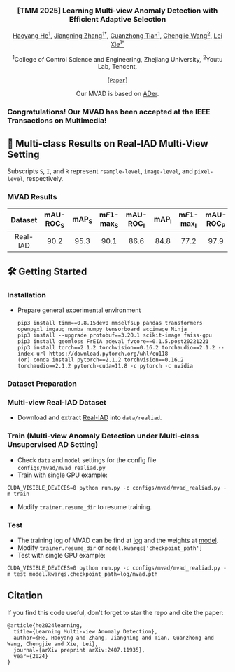 
<div align="center">
<h3>[TMM 2025] Learning Multi-view Anomaly Detection with Efficient Adaptive Selection</h3>

[Haoyang He<sup>1</sup>](https://scholar.google.com/citations?hl=zh-CN&user=8NfQv1sAAAAJ),
[Jiangning Zhang<sup>1†</sup>](https://zhangzjn.github.io),
[Guanzhong Tian<sup>1</sup>](https://scholar.google.com/citations?hl=zh-CN&user=0q-7PI4AAAAJ),
[Chengjie Wang<sup>2</sup>](https://scholar.google.com/citations?hl=zh-CN&user=fqte5H4AAAAJ),
[Lei Xie<sup>1†</sup>](https://scholar.google.com/citations?hl=zh-CN&user=7ZZ_-m0AAAAJ)

<sup>1</sup>College of Control Science and Engineering, Zhejiang University, 
<sup>2</sup>Youtu Lab, Tencent,

[[`Paper`](https://arxiv.org/pdf/2407.11935?)] 

Our MVAD is based on [ADer](https://github.com/zhangzjn/ADer).
</div>

<h3>Congratulations! Our MVAD has been accepted at the IEEE Transactions on Multimedia!</h3>

## 📜 Multi-class Results on Real-IAD Multi-View Setting

Subscripts `S`, `I`, and `R` represent `rsample-level`, `image-level`, and `pixel-level`, respectively.

### MVAD Results
|   Dataset    | mAU-ROC<sub>S</sub> | mAP<sub>S</sub> | m*F*1-max<sub>S</sub> | mAU-ROC<sub>I</sub> | mAP<sub>I</sub> | m*F*1-max<sub>I</sub> | mAU-ROC<sub>P</sub> | mAP<sub>P</sub> | m*F*1-max<sub>P</sub> | mAU-PRO<sub>P</sub> |                                                                            <span style="color:blue">Download</span>                                                                            |
|:-----------:|:-------------------:|:---------------:|:-----------:|:-------------------:|:---------------:|:---------------------:|:-------------------:|:---------------:|:---------------------:|:-------------------:|:----------------------------------------------------------------------------------------------------------------------------------------------------------------------------------------------:|
|  Real-IAD   |        90.2         |      95.3       |         90.1          |        86.6         |      84.8       |        77.2          |        97.9         |         30.3          |        36.8         |      91.2       | [log](log/log_test.txt) & [weight](log/mvad.pth) |

## 🛠️ Getting Started

### Installation


- Prepare general experimental environment
  ```shell
  pip3 install timm==0.8.15dev0 mmselfsup pandas transformers openpyxl imgaug numba numpy tensorboard accimage Ninja
  pip3 install --upgrade protobuf==3.20.1 scikit-image faiss-gpu
  pip3 install geomloss FrEIA adeval fvcore==0.1.5.post20221221
  pip3 install torch==2.1.2 torchvision==0.16.2 torchaudio==2.1.2 --index-url https://download.pytorch.org/whl/cu118
  (or) conda install pytorch==2.1.2 torchvision==0.16.2 torchaudio==2.1.2 pytorch-cuda=11.8 -c pytorch -c nvidia
  ```

  
### Dataset Preparation 
### Multi-view Real-IAD Dataset
- Download and extract [Real-IAD](https://realiad4ad.github.io/Real-IAD/) into `data/realiad`.

### Train (Multi-view Anomaly Detection under Multi-class Unsupervised AD Setting)
- Check `data` and `model` settings for the config file `configs/mvad/mvad_realiad.py`
- Train with single GPU example: 
```
CUDA_VISIBLE_DEVICES=0 python run.py -c configs/mvad/mvad_realiad.py -m train
```
- Modify `trainer.resume_dir` to resume training. 


### Test
- The training log of MVAD can be find at [log](log/log_test.txt) and the weights at  [model](log/mvad.pth).
- Modify `trainer.resume_dir` or `model.kwargs['checkpoint_path']`
- Test with single GPU example: 
```
CUDA_VISIBLE_DEVICES=0 python run.py -c configs/mvad/mvad_realiad.py -m test model.kwargs.checkpoint_path=log/mvad.pth
```

## Citation
If you find this code useful, don't forget to star the repo and cite the paper:
```
@article{he2024learning,
  title={Learning Multi-view Anomaly Detection},
  author={He, Haoyang and Zhang, Jiangning and Tian, Guanzhong and Wang, Chengjie and Xie, Lei},
  journal={arXiv preprint arXiv:2407.11935},
  year={2024}
}
```
